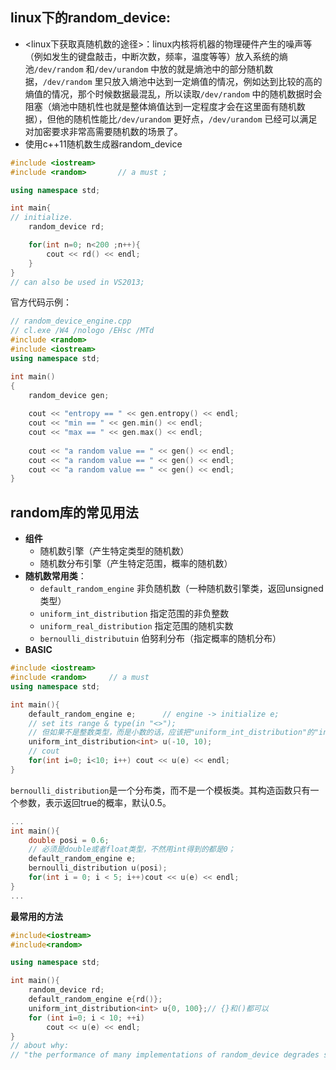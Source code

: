 ## linux下的random_device:
* <linux下获取真随机数的途径>：linux内核将机器的物理硬件产生的噪声等（例如发生的键盘敲击，中断次数，频率，温度等等）放入系统的熵池`/dev/random` 和`/dev/urandom` 中放的就是熵池中的部分随机数据，`/dev/random` 里只放入熵池中达到一定熵值的情况，例如达到比较的高的熵值的情况，那个时候数据最混乱，所以读取`/dev/random` 中的随机数据时会阻塞（熵池中随机性也就是整体熵值达到一定程度才会在这里面有随机数据），但他的随机性能比`/dev/urandom` 更好点，`/dev/urandom` 已经可以满足对加密要求非常高需要随机数的场景了。
* 使用c++11随机数生成器random_device

```c++
#include <iostream>
#include <random>       // a must ;

using namespace std;

int main{
// initialize.
    random_device rd;

    for(int n=0; n<200 ;n++){
        cout << rd() << endl;
    }
}
// can also be used in VS2013;
```
官方代码示例：
```c++
// random_device_engine.cpp 
// cl.exe /W4 /nologo /EHsc /MTd 
#include <random> 
#include <iostream> 
using namespace std;

int main() 
{ 
    random_device gen; 
 
    cout << "entropy == " << gen.entropy() << endl; 
    cout << "min == " << gen.min() << endl; 
    cout << "max == " << gen.max() << endl; 
 
    cout << "a random value == " << gen() << endl; 
    cout << "a random value == " << gen() << endl; 
    cout << "a random value == " << gen() << endl; 
}
```

## random库的常见用法
* **组件**
  * 随机数引擎（产生特定类型的随机数）
  * 随机数分布引擎（产生特定范围，概率的随机数）
* **随机数常用类**：
  * `default_random_engine`       非负随机数（一种随机数引擎类，返回unsigned类型）
  * `uniform_int_distribution`    指定范围的非负整数
  * `uniform_real_distribution`   指定范围的随机实数
  * `bernoulli_distributuin`      伯努利分布（指定概率的随机分布）
* **BASIC**

```c++
#include <iostream>
#include <random>     // a must
using namespace std;

int main(){
    default_random_engine e;      // engine -> initialize e;
    // set its range & type(in "<>");
    // 但如果不是整数类型，而是小数的话，应该把"uniform_int_distribution"的"int"->"real"。
    uniform_int_distribution<int> u(-10, 10);
    // cout
    for(int i=0; i<10; i++) cout << u(e) << endl;
}
```
`bernoulli_distribution`是一个分布类，而不是一个模板类。其构造函数只有一个参数，表示返回true的概率，默认0.5。
```c++
...
int main(){
    double posi = 0.6;
    // 必须是double或者float类型，不然用int得到的都是0；
    default_random_engine e;
    bernoulli_distribution u(posi);
    for(int i = 0; i < 5; i++)cout << u(e) << endl;
}
...
```



**最常用的方法**

```c++
#include<iostream>
#include<random>

using namespace std;

int main(){
    random_device rd;
    default_random_engine e{rd()};
    uniform_int_distribution<int> u{0, 100};// {}和()都可以
    for (int i=0; i < 10; ++i)
        cout << u(e) << endl;
}
// about why: 
// "the performance of many implementations of random_device degrades sharply once the entropy pool is exhausted. For practical use random_device is generally only used to seed a PRNG such as mt19937"
```

